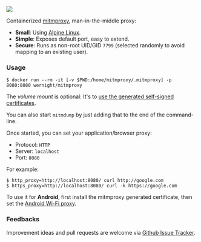 [![](https://badge.imagelayers.io/wernight/mitmproxy:latest.svg)](https://imagelayers.io/?images=wernight/mitmproxy:latest 'Get your own badge on imagelayers.io')

Containerized [mitmproxy](https://mitmproxy.org/), man-in-the-middle proxy:

 * **Small**: Using [Alpine Linux](https://hub.docker.com/_/alpine/).
 * **Simple**: Exposes default port, easy to extend.
 * **Secure**: Runs as non-root UID/GID `7799` (selected randomly to avoid mapping to an existing user).


### Usage

    $ docker run --rm -it [-v $PWD:/home/mitmproxy/.mitmproxy] -p 8080:8080 wernight/mitmproxy

The *volume mount* is optional: It's to [use the generated self-signed certificates](https://mitmproxy.org/doc/certinstall.html).

You can also start `mitmdump` by just adding that to the end of the command-line.

Once started, you can set your application/browser proxy:

  * Protocol: `HTTP`
  * Server: `localhost`
  * Port: `8080`

For example:

    $ http_proxy=http://localhost:8080/ curl http://google.com
    $ https_proxy=http://localhost:8080/ curl -k https://google.com

To use it for **Android**, first install the mitmproxy generated certificate, then set the [Android Wi-Fi proxy](http://stackoverflow.com/a/21069032/167897).


### Feedbacks

Improvement ideas and pull requests are welcome via
[Github Issue Tracker](https://github.com/wernight/docker-mitmproxy/issues).
